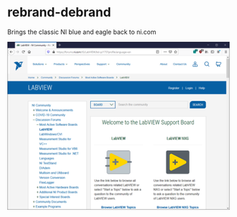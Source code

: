 # rebrand-debrand
Brings the classic NI blue and eagle back to ni.com

![NI Blue Theme](./ni-blue-theme-forum.png?raw=true "NI Blue Theme")
